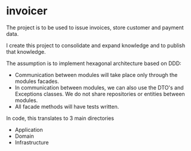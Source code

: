 # invoicer


The project is to be used to issue invoices, store customer and payment data.

I create this project to consolidate and expand knowledge and to publish that knowledge.

The assumption is to implement hexagonal architecture based on DDD:
- Communication between modules will take place only through the modules facades.
- In communication between modules, we can also use the DTO's and Exceptions classes.
  We do not share repositories or entities between modules.
- All facade methods will have tests written.

In code, this translates to 3 main directories
- Application
- Domain
- Infrastructure